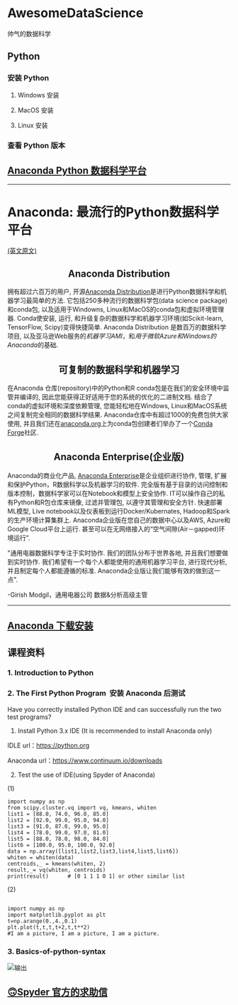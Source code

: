 # AwesomeDataScience
 帅气的数据科学

## Python


### 安装 Python

1. Windows 安装

2. MacOS 安装

3. Linux 安装


### 查看 Python 版本


## [Anaconda Python 数据科学平台](https://www.anaconda.com/)

---

# Anaconda: 最流行的Python数据科学平台

[(英文原文)](https://www.anaconda.com/what-is-anaconda/)

## <center> Anaconda Distribution </center>
    

拥有超过六百万的用户, 开源[Anaconda Distribution](https://www.anaconda.com/distribution/)是进行Python数据科学和机器学习最简单的方法. 它包括250多种流行的数据科学包(data science package)和conda包, 以及适用于Windowns, Linux和MacOS的conda包和虚拟环境管理器. Conda使安装,  运行, 和升级复杂的数据科学和机器学习环境(如Scikit-learn, TensorFlow, Scipy)变得快捷简单. Anaconda Distribution 是数百万的数据科学项目, 以及亚马逊Web服务的*机器学习AMI*，和*用于微软Azure和Windows的Anaconda*的基础. 


## <center> 可复制的数据科学和机器学习 </center>
在Anaconda 仓库(repository)中的Python和R conda包是在我们的安全环境中监管并编译的, 因此您能获得正好适用于您的系统的优化的二进制文档. 结合了conda的虚拟环境和深度依赖管理, 您能轻松地在Windows, Linux和MacOS系统之间复制完全相同的数据科学结果. Anaconda仓库中有超过1000的免费包供大家使用, 并且我们还在[anaconda.org](https://anaconda.org/conda-forge)上为conda包创建者们举办了一个[Conda Forge](https://conda-forge.org/)社区. 

## <center> Anaconda Enterprise(企业版) </center>
Anaconda的商业化产品, [Anaconda Enterprise](https://www.anaconda.com/enterprise/)是企业组织进行协作, 管理, 扩展和保护Python，R数据科学以及机器学习的软件. 完全版有基于目录的访问控制和版本控制，数据科学家可以在Notebook和模型上安全协作. IT可以操作自己的私有Python和R包仓库来镜像, 过滤并管理包, 以遵守其管理和安全方针. 快速部署ML模型, Live notebook以及仪表板到运行Docker/Kubernates, Hadoop和Spark的生产环境计算集群上. Anaconda企业版在您自己的数据中心以及AWS, Azure和Google Cloud平台上运行. 甚至可以在无网络接入的“空气间隙(Air－gapped)环境运行”. 

"通用电器数据科学专注于实时协作. 我们的团队分布于世界各地, 并且我们想要做到实时协作. 我们希望有一个每个人都能使用的通用机器学习平台, 进行现代分析, 并且制定每个人都能遵循的标准. Anaconda企业版让我们能够有效的做到这一点". 

-Girish Modgil，通用电器公司 数据&分析高级主管  



---

## [Anaconda 下载安装](https://www.anaconda.com/download/)



## 课程资料

### 1. Introduction to Python

### 2. The First Python Program  安装 Anaconda 后测试


Have you correctly installed Python IDE and can successfully run the two test programs?

1. Install Python 3.x IDE (It is recommended to install Anaconda only)

IDLE url：https://python.org

Anaconda url：https://www.continuum.io/downloads

2. Test the use of IDE(using Spyder of Anaconda)

(1)

```
import numpy as np
from scipy.cluster.vq import vq, kmeans, whiten
list1 = [88.0, 74.0, 96.0, 85.0]
list2 = [92.0, 99.0, 95.0, 94.0]
list3 = [91.0, 87.0, 99.0, 95.0]
list4 = [78.0, 99.0, 97.0, 81.0]
list5 = [88.0, 78.0, 98.0, 84.0]
list6 = [100.0, 95.0, 100.0, 92.0]
data = np.array([list1,list2,list3,list4,list5,list6])
whiten = whiten(data)
centroids,_ = kmeans(whiten, 2)
result,_= vq(whiten, centroids)
print(result)      # [0 1 1 1 0 1] or other similar list

```

(2)

```

import numpy as np
import matplotlib.pyplot as plt
t=np.arange(0.,4.,0.1)
plt.plot(t,t,t,t+2,t,t**2)
#I am a picture, I am a picture, I am a picture.

```

### 3. Basics-of-python-syntax

![输出](https://user-images.githubusercontent.com/11325103/38465879-a676f90c-3b53-11e8-9dec-fb63f0589837.png)


## [🙃Spyder 官方的求助信](https://github.com/spyder-ide/spyder/wiki/Anaconda-stopped-funding-Spyder)


## 

